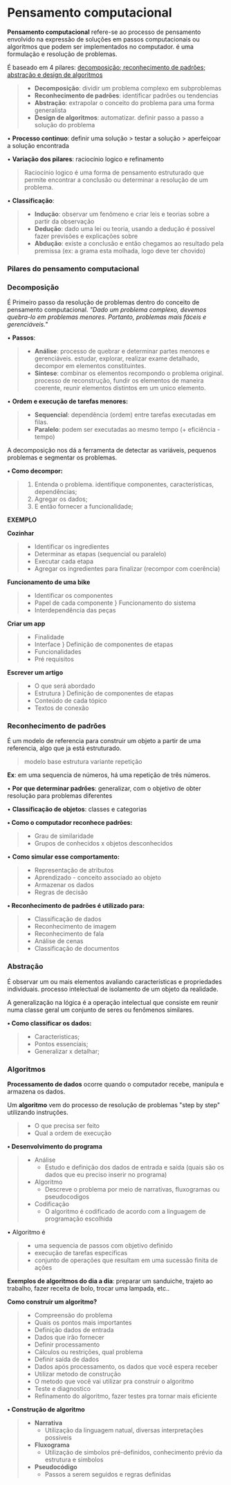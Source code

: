 # Pensamento computacional

**Pensamento computacional** refere-se ao processo de pensamento envolvido na expressão de soluções em passos computacionais ou algoritmos que podem ser implementados no computador. é uma formulação e resolução de problemas. 

É baseado em 4 pilares: <u>decomposição; reconhecimento de padrões; abstração e design de algoritmos</u>

> * **Decomposição**: dividir um problema complexo em subproblemas
> * **Reconhecimento de padrões**: identificar padrões ou tendencias
> * **Abstração**: extrapolar o conceito do problema para uma forma generalista
> * **Design de algoritmos**: automatizar. definir passo a passo a solução do problema

• **Processo continuo**: definir uma solução > testar a solução > aperfeiçoar a solução encontrada

• **Variação dos pilares**: raciocínio logico e refinamento

> Raciocínio logico é uma forma de pensamento estruturado que permite encontrar a conclusão ou determinar a resolução de um problema.

• **Classificação**: 

> * **Indução**: observar um fenômeno e criar leis e teorias sobre a partir da observação
> * **Dedução**: dado uma lei ou teoria, usando a dedução é possivel fazer previsões e explicações sobre
> * **Abdução**: existe a conclusão e então chegamos ao resultado pela premissa (ex: a grama esta molhada, logo deve ter chovido)



### Pilares do pensamento computacional



### Decomposição

É Primeiro passo da resolução de problemas dentro do conceito de pensamento computacional. *"Dado um problema complexo, devemos quebra-lo em problemas menores. Portanto, problemas mais fáceis e gerenciáveis."*

• **Passos**:
> * **Análise**: processo de quebrar e determinar partes menores e gerenciáveis. estudar, explorar, realizar exame detalhado, decompor em elementos constituintes.
> * **Síntese**: combinar os elementos recompondo o problema original. processo de reconstrução, fundir os elementos de maneira coerente, reunir elementos distintos em um unico elemento.

• **Ordem e execução de tarefas menores:**
> * **Sequencial**: dependência (ordem) entre tarefas executadas em filas.
> * **Paralelo**: podem ser executadas ao mesmo tempo (+ eficiência - tempo)



A decomposição nos dá a ferramenta de detectar as variáveis, pequenos problemas e segmentar os problemas.

**• Como decompor:**

> 1. Entenda o problema. identifique componentes, características, dependências;
> 2. Agregar os dados;
> 3. E então fornecer a funcionalidade;

**EXEMPLO**

**Cozinhar**

> * Identificar os ingredientes
> * Determinar as etapas (sequencial ou paralelo)
> * Executar cada etapa
> * Agregar os ingredientes para finalizar (recompor com coerência)

**Funcionamento de uma bike**

>* Identificar os componentes
>* Papel de cada componente                      } Funcionamento do sistema
>* Interdependência das peças 

**Criar um app**

> * Finalidade
> * Interface                               } Definição de componentes de etapas
> * Funcionalidades
> * Pré requisitos

**Escrever um artigo**

> * O que será abordado
> * Estrutura                                      } Definição de componentes de etapas
> * Conteúdo de cada tópico
> * Textos de conexão 



### Reconhecimento de padrões

É um modelo de referencia para construir um objeto a partir de uma referencia, algo que ja está estruturado.

> modelo base
> estrutura variante
> repetição 

**Ex**: em uma sequencia de números, há uma repetição de três números.

• **Por que determinar padrões**: generalizar, com o objetivo de obter resolução para problemas diferentes

• **Classificação de objetos**: classes e categorias

**• Como o computador reconhece padrões:**

> * Grau de similaridade
> * Grupos de conhecidos x objetos desconhecidos

• **Como simular esse comportamento:** 

> * Representação de atributos
> * Aprendizado - conceito associado ao objeto
> * Armazenar os dados 
> * Regras de decisão 

**• Reconhecimento de padrões é utilizado para:**

> * Classificação de dados
> * Reconhecimento de imagem
> * Reconhecimento de fala
> * Análise de cenas
> * Classificação de documentos



### Abstração

É observar um ou mais elementos avaliando características e propriedades individuais. processo intelectual de isolamento de um objeto da realidade.

A generalização na lógica é a operação intelectual que consiste em reunir numa classe geral um conjunto de seres ou fenômenos similares.

**• Como classificar os dados:**

> * Caracteristicas;
> * Pontos essenciais;
> * Generalizar x detalhar;



### Algoritmos 

**Processamento de dados** ocorre quando o computador recebe, manipula e armazena os dados. 

Um **algoritmo** vem do processo de resolução de problemas "step by step" utilizando instruções.

> * O que precisa ser feito 
> * Qual a ordem de execução 

**• Desenvolvimento do programa**

> * Análise
>   * Estudo e definição dos dados de entrada e saída (quais são os dados que eu preciso inserir no programa)
> * Algoritmo 
>   * Descreve o problema por meio de narrativas, fluxogramas ou pseudocodigos
> * Codificação
>   * O algoritmo é codificado de acordo com a linguagem de programação escolhida

• Algoritmo é 

> * uma sequencia de passos com objetivo definido
> * execução de tarefas especificas
> * conjunto de operações que resultam em uma sucessão finita de ações



**Exemplos de algoritmos do dia a dia**: preparar um sanduiche, trajeto ao trabalho, fazer receita de bolo, trocar uma lampada, etc.. 

**Como construir um algoritmo?**

> * Compreensão do problema
> * Quais os pontos mais importantes
> * Definição dados de entrada
> * Dados que irão fornecer
> * Definir processamento
> * Cálculos ou restrições, qual problema 
> * Definir saída de dados
> * Dados após processamento, os dados que você espera receber
> * Utilizar metodo de construção
> * O metodo que você vai utilizar pra construir o algoritmo
> * Teste e diagnostico
> * Refinamento do algoritmo, fazer testes pra tornar mais eficiente

**• Construção de algoritmo**

> * **Narrativa**
>   * Utilização da linguagem natual, diversas interpretações possiveis
> * **Fluxograma**
>   * Utilização de simbolos pré-definidos, conhecimento prévio da estrutura e simbolos
> * **Pseudocódigo**
>   * Passos a serem seguidos e regras definidas